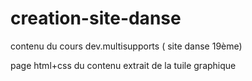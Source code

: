 # creation-site-danse
contenu du cours dev.multisupports ( site danse 19ème)

page html+css du contenu extrait de la tuile graphique 
